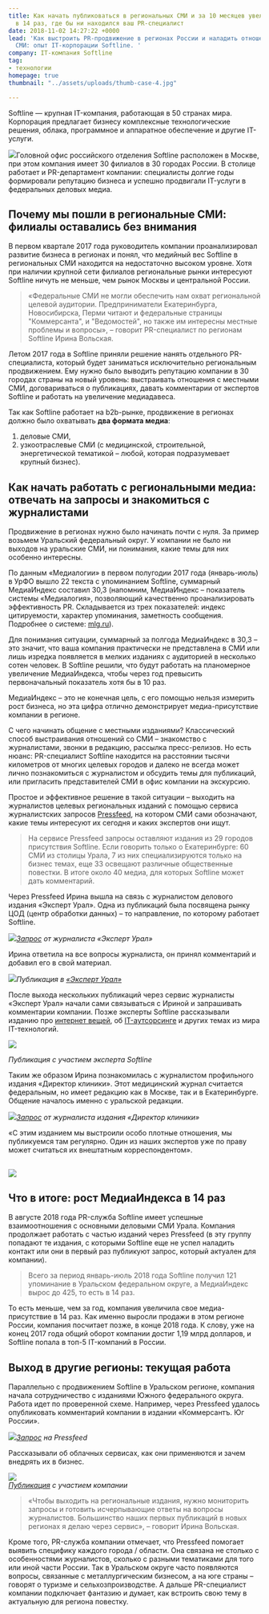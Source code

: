 ```yaml
---
title: Как начать публиковаться в региональных СМИ и за 10 месяцев увеличить МедиаИндекс
  в 14 раз, где бы ни находился ваш PR-специалист
date: 2018-11-02 14:27:22 +0000
lead: 'Как выстроить PR-продвижение в регионах России и наладить отношения с местными
  СМИ: опыт IT-корпорации Softline. '
company: IT-компания Softline
tag:
- технологии
homepage: true
thumbnail: "../assets/uploads/thumb-case-4.jpg"

---
```

Softline — крупная IT-компания, работающая в 50 странах мира. Корпорация предлагает бизнесу комплексные технологические решения, облака, программное и аппаратное обеспечение и другие IT-услуги.

![](../assets/uploads/image5-10.png)Головной офис российского отделения Softline расположен в Москве, при этом компания имеет 30 филиалов в 30 городах России. В столице работает и PR-департамент компании: специалисты долгие годы формировали репутацию бизнеса и успешно продвигали IT-услуги в федеральных деловых медиа.

## Почему мы пошли в региональные СМИ: филиалы оставались без внимания

В первом квартале 2017 года руководитель компании проанализировал развитие бизнеса в регионах и понял, что медийный вес Softline в региональных СМИ находится на недостаточно высоком уровне. Хотя при наличии крупной сети филиалов региональные рынки интересуют Softline ничуть не меньше, чем рынок Москвы и центральной России.

> «Федеральные СМИ не могли обеспечить нам охват региональной целевой аудитории. Предприниматели Екатеринбурга, Новосибирска, Перми читают и федеральные страницы "Коммерсанта", и "Ведомостей", но также им интересны местные проблемы и вопросы», – говорит PR-специалист по регионам Softline Ирина Вольская.

Летом 2017 года в Softline приняли решение нанять отдельного PR-специалиста, который будет заниматься исключительно региональным продвижением. Ему нужно было выводить репутацию компании в 30 городах страны на новый уровень: выстраивать отношения с местными СМИ, договариваться о публикациях, давать комментарии от экспертов Softline и работать на увеличение медиадавеса.

Так как Softline работает на b2b-рынке, продвижение в регионах должно было охватывать **два формата медиа**:

1. деловые СМИ,
2. узкоотраслевые СМИ (с медицинской, строительной, энергетической тематикой – любой, которая подразумевает крупный бизнес).

## Как начать работать с региональными медиа: отвечать на запросы и знакомиться с журналистами

Продвижение в регионах нужно было начинать почти с нуля. За пример возьмем Уральский федеральный округ. У компании не было ни выходов на уральские СМИ, ни понимания, какие темы для них особенно интересны.

По данным «Медиалогии» в первом полугодии 2017 года (январь-июль) в УрФО вышло 22 текста с упоминанием Softline, суммарный МедиаИндекс составил 30,3 (напомним, МедиаИндекс – показатель системы «Медиалогия», позволяющий качественно проанализировать эффективность PR. Складывается из трех показателей: индекс цитируемости, характер упоминания, заметность сообщения. Подробнее о системе: [mlg.ru](http://www.mlg.ru/about/technologies/#mediaindex)).

Для понимания ситуации, суммарный за полгода МедиаИндекс в 30,3 – это значит, что ваша компания практически не представлена в СМИ или лишь изредка появляется в мелких изданиях с аудиторией в несколько сотен человек. В Softline решили, что будут работать на планомерное увеличение МедиаИндекса, чтобы через год превысить первоначальный показатель хотя бы в 10 раз.

МедиаИндекс – это не конечная цель, с его помощью нельзя измерить рост бизнеса, но эта цифра отлично демонстрирует медиа-присутствие компании в регионе.

С чего начинать общение с местными изданиями? Классический способ выстраивания отношений со СМИ – знакомство с журналистами, звонки в редакцию, рассылка пресс-релизов. Но есть нюанс: PR-специалист Softline находится на расстоянии тысячи километров от многих целевых городов и далеко не всегда может лично познакомиться с журналистом и обсудить темы для публикаций, или пригласить представителей СМИ в офис компании на экскурсию.

Простое и эффективное решение в такой ситуации – выходить на журналистов целевых региональных изданий с помощью сервиса журналистских запросов [Pressfeed](https://pressfeed.ru/), на котором СМИ сами обозначают, какие темы интересуют их сегодня и каких экспертов они ищут.

> На сервисе Pressfeed запросы оставляют издания из 29 городов присутствия Softline. Если говорить только о Екатеринбурге: 60 СМИ из столицы Урала, 7 из них специализируются только на бизнес темах, еще 33 освещают различные общественные повестки. В итоге около 40 медиа, для которых Softline может дать комментарий.

Через Pressfeed Ирина вышла на связь с журналистом делового издания «Эксперт Урал». Одна из публикаций была посвящена рынку ЦОД (центр обработки данных) – то направление, по которому работает Softline.

![](../assets/uploads/image3-9.png)[_Запрос_](https://pressfeed.ru/query/40685) _от журналиста «Эксперт Урал»_

Ирина ответила на все вопросы журналиста, он принял комментарий и добавил его в свой материал.

![](../assets/uploads/image4-10.png)_Публикация в_ [_«Эксперт Урал»_](http://www.acexpert.ru/archive/nomer-10-759/kakie-nashi-codi.html)

После выхода нескольких публикаций через сервис журналисты «Эксперт Урал» начали сами связываться с Ириной и запрашивать комментарии компании. Позже эксперты Softline рассказывали изданию про [интернет вещей](http://expert.ru/ural/2018/26/intellektualnyie-seti/), об [IT-аутсорсинге](http://expert.ru/ural/2018/22/ostaetsya-zhat-na-knopku/) и других темах из мира IT-технологий.

![](../assets/uploads/image6-11.png)

_Публикация с участием эксперта Softline_

Таким же образом Ирина познакомилась с журналистом профильного издания «Директор клиники». Этот медицинский журнал считается федеральным, но имеет редакцию как в Москве, так и в Екатеринбурге. Общение началось именно с уральской редакции.

![](../assets/uploads/image2-9.png)[_Запрос_](https://pressfeed.ru/query/40048) _от журналиста издания «Директор клиники»_

«С этим изданием мы выстроили особо плотные отношения, мы публикуемся там регулярно. Один из наших экспертов уже по праву может считаться их внештатным корреспондентом».

## ![](../assets/uploads/image7-12.png)

## Что в итоге: рост МедиаИндекса в 14 раз

В августе 2018 года PR-служба Softline имеет успешные взаимоотношения с основными деловыми СМИ Урала. Компания продолжает работать с частью изданий через Pressfeed (в эту группу попадают те издания, с которыми Softline еще не успел наладить контакт или они в первый раз публикуют запрос, который актуален для компании).

> Всего за период январь-июль 2018 года Softline получил 121 упоминание в Уральском федеральном округе, а МедиаИндекс вырос до 425, то есть в 14 раз.

То есть меньше, чем за год, компания увеличила свое медиа-присутствие в 14 раз. Как именно выросли продажи в этом регионе России, компания посчитает позже, в конце 2018 года. К слову, уже на конец 2017 года общий оборот компании достиг 1,19 млрд долларов, и Softline попала в топ-5 IT-компаний в России.

## Выход в другие регионы: текущая работа

Параллельно с продвижением Softline в Уральском регионе, компания начала сотрудничество с изданиями Южного федерального округа. Работа идет по проверенной схеме. Например, через Pressfeed удалось опубликовать комментарий компании в издании «Коммерсантъ. Юг России».

![](../assets/uploads/image1-11.png)[_Запрос_](https://pressfeed.ru/query/42384) _на Pressfeed_

Рассказывали об облачных сервисах, как они применяются и зачем внедрять их в бизнес.

![](../assets/uploads/image8-9.png)  
[_Публикация_](https://www.kommersant.ru/doc/3614570?query=softline) _с участием компании_

> «Чтобы выходить на региональные издания, нужно мониторить запросы и готовить исчерпывающие ответы на вопросы журналистов. Большинство наших первых публикаций в новых регионах я делаю через сервис», – говорит Ирина Вольская.

Кроме того, PR-служба компании отмечает, что Pressfeed помогает выявить специфику каждого города / области. Она связана не столько с особенностями журналистов, сколько с разными тематиками для того или иной части России. Так в Уральском округе часто появляются вопросы, связанные с металлургическим бизнесом, а на юге страны – говорят о туризме и сельхозпроизводстве. А дальше PR-специалист компании подключает фантазию и думает, как встроить свою тему в актуальную для региона повестку.